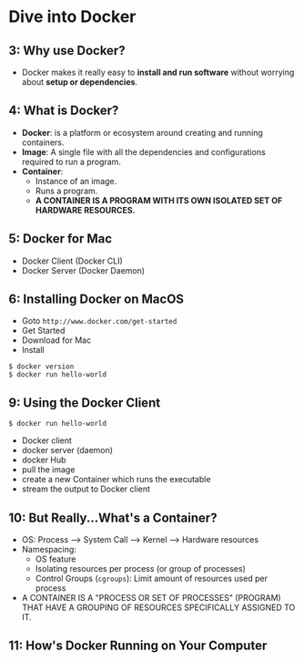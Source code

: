 # Dive into Docker

## 3: Why use Docker?

* Docker makes it really easy to **install and run software** without worrying about **setup or dependencies**.

## 4: What is Docker?

* **Docker**: is a platform or ecosystem around creating and running containers.
* **Image**: A single file with all the dependencies and configurations required to run a program.
* **Container**: 
  - Instance of an image. 
  - Runs a program. 
  - **A CONTAINER IS A PROGRAM WITH ITS OWN ISOLATED SET OF HARDWARE RESOURCES.**

## 5: Docker for Mac

* Docker Client (Docker CLI) 
* Docker Server (Docker Daemon)

## 6: Installing Docker on MacOS

* Goto `http://www.docker.com/get-started` 
* Get Started
* Download for Mac 
* Install

```
$ docker version
$ docker run hello-world
```

## 9: Using the Docker Client

```
$ docker run hello-world 
```

* Docker client 
* docker server (daemon) 
* docker Hub
* pull the image 
* create a new Container which runs the executable 
* stream the output to Docker client

## 10: But Really...What's a Container?

* OS: Process --> System Call --> Kernel --> Hardware resources
* Namespacing: 
  - OS feature
  - Isolating resources per process (or group of processes)
  - Control Groups (`cgroups`): Limit amount of resources used per process
* A CONTAINER IS A "PROCESS OR SET OF PROCESSES" (PROGRAM) THAT HAVE A GROUPING OF RESOURCES SPECIFICALLY ASSIGNED TO IT.

## 11: How's Docker Running on Your Computer


